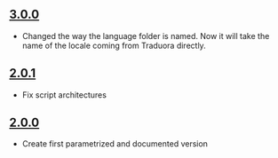 ## [3.0.0](https://github.com/SDOSLabs/SDOSTraduora/tree/3.0.0)

- Changed the way the language folder is named. Now it will take the name of the locale coming from Traduora directly.

## [2.0.1](https://github.com/SDOSLabs/SDOSTraduora/tree/2.0.1)

- Fix script architectures

## [2.0.0](https://github.com/SDOSLabs/SDOSTraduora/tree/2.0.0)

- Create first parametrized and documented version
